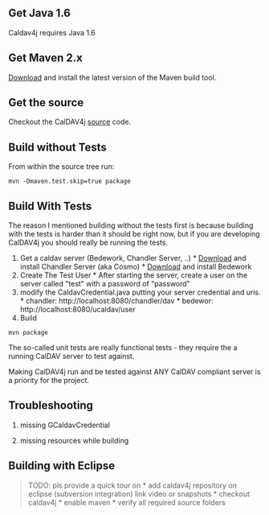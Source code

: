 ## Get Java 1.6 ##

Caldav4j requires Java 1.6

## Get Maven 2.x ##

[Download](http://maven.apache.org/download.html) and install the latest version of the Maven build tool.

## Get the source ##

Checkout the CalDAV4j [source](http://code.google.com/p/caldav4j/source) code.

## Build without Tests ##

From within the source tree run:
```
mvn -Dmaven.test.skip=true package
```

## Build With Tests ##

The reason I mentioned building without the tests first is because building with the tests is harder than it should be right now, but if you are developing CalDAV4j you should really be running the tests.

  1. Get a caldav server (Bedework, Chandler Server, ..)
    * [Download](http://chandlerproject.org/Developers/DownloadChandlerServer) and install Chandler Server (aka Cosmo)
    * [Download](http://www.bedework.org) and install Bedework
  1. Create The Test User
    * After starting the server, create a user on the server called "test" with a password of "password"
  1. modify the CaldavCredential.java putting your server credential and uris.
    * chandler: http://localhost:8080/chandler/dav
    * bedewor: http://localhost:8080/ucaldav/user
  1. Build
```
mvn package
```

The so-called unit tests are really functional tests - they require the a running CalDAV server to test against.

Making CalDAV4j run and be tested against ANY CalDAV compliant server is a priority for the project.

## Troubleshooting ##
  1. missing GCaldavCredential

  1. missing resources while building

## Building with Eclipse ##
> TODO: pls provide a quick tour on
    * add caldav4j repository on eclipse (subversion integration) link video or snapshots
    * checkout caldav4j
    * enable maven
    * verify all required source folders